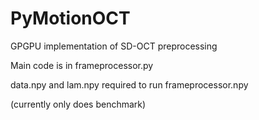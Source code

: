 # PyMotionOCT
GPGPU implementation of SD-OCT preprocessing

Main code is in frameprocessor.py

data.npy and lam.npy required to run frameprocessor.npy

(currently only does benchmark)
